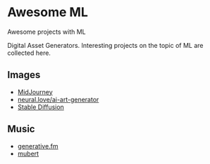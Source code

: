 # Awesome ML
Awesome projects with ML

Digital Asset Generators. Interesting projects on the topic of ML are collected here.


## Images
* [MidJourney](https://www.midjourney.com)
* [neural.love/ai-art-generator](https://neural.love/ai-art-generator)
* [Stable Diffusion](https://github.com/CompVis/stable-diffusion)

## Music
* [generative.fm](https://generative.fm/)
* [mubert](https://mubert.com/)
